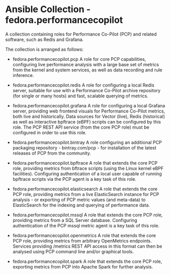 # Ansible Collection - fedora.performancecopilot

A collection containing roles for Performance Co-Pilot (PCP)
and related software, such as Redis and Grafana.

The collection is arranged as follows:

- fedora.performancecopilot.pcp
  A role for core PCP capabilities, configuring live performance
  analysis with a large base set of metrics from the kernel and
  system services, as well as data recording and rule inference.

- fedora.performancecopilot.redis
  A role for configuring a local Redis server, suitable for use
  with a Performance Co-Pilot archive repository (for single or
  many hosts) and fast, scalable querying of metrics.

- fedora.performancecopilot.grafana
  A role for configuring a local Grafana server, providing web
  frontend visuals for Performance Co-Pilot metrics, both live
  and historically.
  Data sources for Vector (live), Redis (historical) as well as
  interactive bpftrace (eBPF) scripts can be configured by this
  role.  The PCP REST API service (from the core PCP role) must
  be configured in order to use this role.

- fedora.performancecopilot.bintray
  A role configuring an additional PCP packaging repository -
  bintray.com/pcp - for installation of the latest releases of
  PCP from the community.

- fedora.performancecopilot.bpftrace
  A role that extends the core PCP role, providing metrics from
  bftrace scripts (using the Linux kernel eBPF facilities).
  Configuring authentication of a local user capable of running
  bpftrace scripts via the PCP agent is a key task of this role.

- fedora.performancecopilot.elasticsearch
  A role that extends the core PCP role, providing metrics from
  a live ElasticSearch instance for PCP analysis - or exporting
  of PCP metric values (and meta-data) to ElasticSearch for the
  indexing and querying of performance data.

- fedora.performancecopilot.mssql
  A role that extends the core PCP role, providing metrics from
  a SQL Server database.  Configuring authentication of the PCP
  mssql metric agent is a key task of this role.

- fedora.performancecopilot.openmetrics
  A role that extends the core PCP role, providing metrics from
  arbitrary OpenMetrics endpoints.  Services providing /metrics
  REST API access in this format can then be analysed using PCP
  command line and/or graphical tools.

- fedora.performancecopilot.spark
  A role that extends the core PCP role, exporting metrics from
  PCP into Apache Spark for further analysis.
